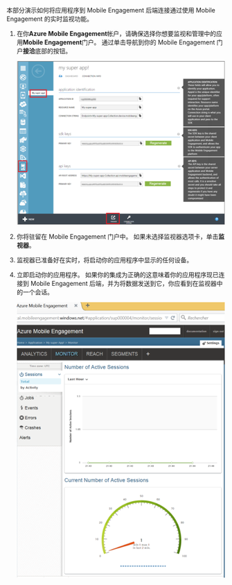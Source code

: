 本部分演示如何将应用程序到 Mobile Engagement 后端连接通过使用 Mobile Engagement 的实时监视功能。 

1. 在你**Azure Mobile Engagement**帐户，请确保选择你想要监视和管理中的应用**Mobile Engagement**门户。 通过单击导航到你的 Mobile Engagement 门户**接洽**底部的按钮。 
   
     ![](./media/mobile-engagement-connect-app-with-monitor/engage-button.png)
2. 你将驻留在 Mobile Engagement 门户中。 如果未选择监视器选项卡，单击**监视器**。
3. 监视器已准备好在实时，将启动你的应用程序中显示的任何设备。
4. 立即启动你的应用程序。 如果你的集成为正确的这意味着你的应用程序现已连接到 Mobile Engagement 后端，并为将数据发送到它，你应看到在监视器中的一个会话。  
   
     ![](./media/mobile-engagement-connect-app-with-monitor/monitor.png)

